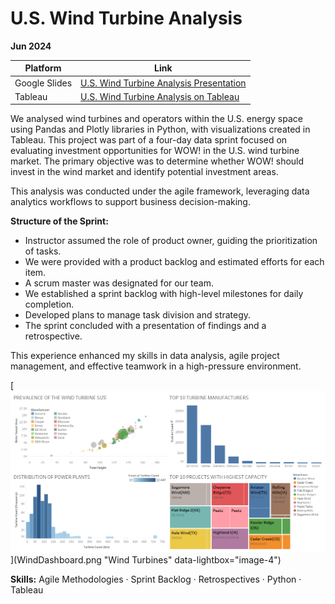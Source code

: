 # U.S. Wind Turbine Analysis

**Jun 2024**

| Platform     | Link                                                                                                                                  |
|--------------|---------------------------------------------------------------------------------------------------------------------------------------|
| Google Slides | [U.S. Wind Turbine Analysis Presentation](https://docs.google.com/presentation/d/1dMXvnqeiHUzqBP3hqExM8Gnw40VeYkr0/edit#slide=id.p1)  |
| Tableau  | [U.S. Wind Turbine Analysis on Tableau](https://public.tableau.com/app/profile/pinar.gibson/viz/008_COMPLETED/Dashboard1) |


We analysed wind turbines and operators within the U.S. energy space using Pandas and Plotly libraries in Python, with visualizations created in Tableau. This project was part of a four-day data sprint focused on evaluating investment opportunities for WOW! in the U.S. wind turbine market. The primary objective was to determine whether WOW! should invest in the wind market and identify potential investment areas.

This analysis was conducted under the agile framework, leveraging data analytics workflows to support business decision-making.

**Structure of the Sprint:**

- Instructor assumed the role of product owner, guiding the prioritization of tasks.
- We were provided with a product backlog and estimated efforts for each item.
- A scrum master was designated for our team.
- We established a sprint backlog with high-level milestones for daily completion.
- Developed plans to manage task division and strategy.
- The sprint concluded with a presentation of findings and a retrospective.

This experience enhanced my skills in data analysis, agile project management, and effective teamwork in a high-pressure environment.

[![Wind Turbines](WindDashboard.png)](WindDashboard.png "Wind Turbines" data-lightbox="image-4")

**Skills:** Agile Methodologies · Sprint Backlog · Retrospectives · Python · Tableau

